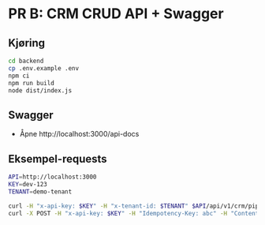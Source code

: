 # PR B: CRM CRUD API + Swagger

## Kjøring
```bash
cd backend
cp .env.example .env
npm ci
npm run build
node dist/index.js
```

## Swagger
- Åpne http://localhost:3000/api-docs

## Eksempel-requests
```bash
API=http://localhost:3000
KEY=dev-123
TENANT=demo-tenant

curl -H "x-api-key: $KEY" -H "x-tenant-id: $TENANT" $API/api/v1/crm/pipelines
curl -X POST -H "x-api-key: $KEY" -H "Idempotency-Key: abc" -H "Content-Type: application/json" -d '{"tenant_id":"demo-tenant","name":"Default"}' $API/api/v1/crm/pipelines
```
